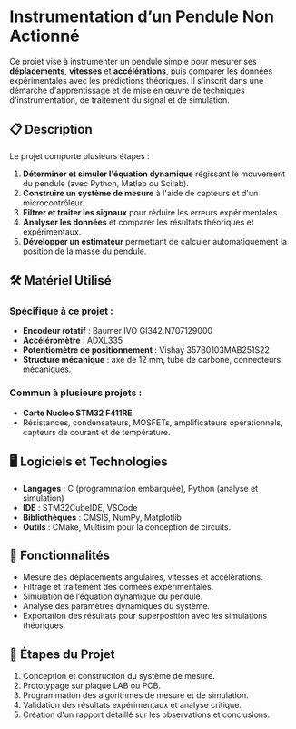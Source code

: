 # Instrumentation d’un Pendule Non Actionné

Ce projet vise à instrumenter un pendule simple pour mesurer ses **déplacements**, **vitesses** et **accélérations**, puis comparer les données expérimentales avec les prédictions théoriques. Il s'inscrit dans une démarche d'apprentissage et de mise en œuvre de techniques d'instrumentation, de traitement du signal et de simulation.

## 📋 Description
Le projet comporte plusieurs étapes :
1. **Déterminer et simuler l'équation dynamique** régissant le mouvement du pendule (avec Python, Matlab ou Scilab).
2. **Construire un système de mesure** à l'aide de capteurs et d'un microcontrôleur.
3. **Filtrer et traiter les signaux** pour réduire les erreurs expérimentales.
4. **Analyser les données** et comparer les résultats théoriques et expérimentaux.
5. **Développer un estimateur** permettant de calculer automatiquement la position de la masse du pendule.

## 🛠️ Matériel Utilisé

### Spécifique à ce projet :
- **Encodeur rotatif** : Baumer IVO GI342.N707129000
- **Accéléromètre** : ADXL335
- **Potentiomètre de positionnement** : Vishay 357B0103MAB251S22
- **Structure mécanique** : axe de 12 mm, tube de carbone, connecteurs mécaniques.

### Commun à plusieurs projets :
- **Carte Nucleo STM32 F411RE**
- Résistances, condensateurs, MOSFETs, amplificateurs opérationnels, capteurs de courant et de température.

## 🖥️ Logiciels et Technologies
- **Langages** : C (programmation embarquée), Python (analyse et simulation)
- **IDE** : STM32CubeIDE, VSCode
- **Bibliothèques** : CMSIS, NumPy, Matplotlib
- **Outils** : CMake, Multisim pour la conception de circuits.

## 🚀 Fonctionnalités
- Mesure des déplacements angulaires, vitesses et accélérations.
- Filtrage et traitement des données expérimentales.
- Simulation de l’équation dynamique du pendule.
- Analyse des paramètres dynamiques du système.
- Exportation des résultats pour superposition avec les simulations théoriques.

## 📐 Étapes du Projet
1. Conception et construction du système de mesure.
2. Prototypage sur plaque LAB ou PCB.
3. Programmation des algorithmes de mesure et de simulation.
4. Validation des résultats expérimentaux et analyse critique.
5. Création d'un rapport détaillé sur les observations et conclusions.


